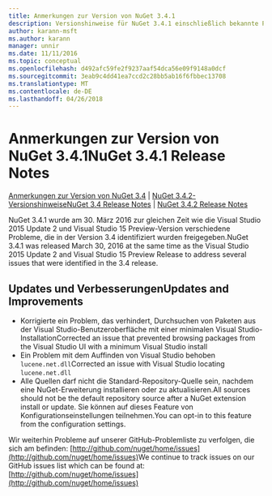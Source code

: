 ```yaml
---
title: Anmerkungen zur Version von NuGet 3.4.1
description: Versionshinweise für NuGet 3.4.1 einschließlich bekannte Probleme, Fehlerbehebungen, Funktionen und Archivierung von dcrs Design.
author: karann-msft
ms.author: karann
manager: unnir
ms.date: 11/11/2016
ms.topic: conceptual
ms.openlocfilehash: d492afc59fe2f9237aaf54dca56e09f9148a0dcf
ms.sourcegitcommit: 3eab9c4dd41ea7ccd2c28bb5ab16f6fbbec13708
ms.translationtype: MT
ms.contentlocale: de-DE
ms.lasthandoff: 04/26/2018
---
```

# <a name="nuget-341-release-notes"></a><span data-ttu-id="d971f-103">Anmerkungen zur Version von NuGet 3.4.1</span><span class="sxs-lookup"><span data-stu-id="d971f-103">NuGet 3.4.1 Release Notes</span></span>

<span data-ttu-id="d971f-104">[Anmerkungen zur Version von NuGet 3.4](../release-notes/nuget-3.4.md) | [NuGet 3.4.2-Versionshinweise](../release-notes/nuget-3.4.2.md)</span><span class="sxs-lookup"><span data-stu-id="d971f-104">[NuGet 3.4 Release Notes](../release-notes/nuget-3.4.md) | [NuGet 3.4.2 Release Notes](../release-notes/nuget-3.4.2.md)</span></span>

<span data-ttu-id="d971f-105">NuGet 3.4.1 wurde am 30. März 2016 zur gleichen Zeit wie die Visual Studio 2015 Update 2 und Visual Studio 15 Preview-Version verschiedene Probleme, die in der Version 3.4 identifiziert wurden freigegeben.</span><span class="sxs-lookup"><span data-stu-id="d971f-105">NuGet 3.4.1 was released March 30, 2016 at the same time as the Visual Studio 2015 Update 2 and Visual Studio 15 Preview Release to address several issues that were identified in the 3.4 release.</span></span>

## <a name="updates-and-improvements"></a><span data-ttu-id="d971f-106">Updates und Verbesserungen</span><span class="sxs-lookup"><span data-stu-id="d971f-106">Updates and Improvements</span></span>

* <span data-ttu-id="d971f-107">Korrigierte ein Problem, das verhindert, Durchsuchen von Paketen aus der Visual Studio-Benutzeroberfläche mit einer minimalen Visual Studio-Installation</span><span class="sxs-lookup"><span data-stu-id="d971f-107">Corrected an issue that prevented browsing packages from the Visual Studio UI with a minimum Visual Studio install</span></span>
* <span data-ttu-id="d971f-108">Ein Problem mit dem Auffinden von Visual Studio behoben `lucene.net.dll`</span><span class="sxs-lookup"><span data-stu-id="d971f-108">Corrected an issue with Visual Studio locating `lucene.net.dll`</span></span>
* <span data-ttu-id="d971f-109">Alle Quellen darf nicht die Standard-Repository-Quelle sein, nachdem eine NuGet-Erweiterung installieren oder zu aktualisieren.</span><span class="sxs-lookup"><span data-stu-id="d971f-109">All sources should not be the default repository source after a NuGet extension install or update.</span></span>  <span data-ttu-id="d971f-110">Sie können auf dieses Feature von Konfigurationseinstellungen teilnehmen.</span><span class="sxs-lookup"><span data-stu-id="d971f-110">You can opt-in to this feature from the configuration settings.</span></span>

<span data-ttu-id="d971f-111">Wir weiterhin Probleme auf unserer GitHub-Problemliste zu verfolgen, die sich am befinden: [http://github.com/nuget/home/issues](http://github.com/nuget/home/issues)</span><span class="sxs-lookup"><span data-stu-id="d971f-111">We continue to track issues on our GitHub issues list which can be found at: [http://github.com/nuget/home/issues](http://github.com/nuget/home/issues)</span></span>